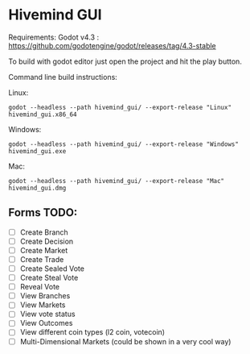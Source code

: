 # Hivemind GUI

Requirements:
Godot v4.3 :
https://github.com/godotengine/godot/releases/tag/4.3-stable

To build with godot editor just open the project and hit the play button.

Command line build instructions:

Linux:

`godot --headless --path hivemind_gui/ --export-release "Linux" hivemind_gui.x86_64`

Windows:

`godot --headless --path hivemind_gui/ --export-release "Windows" hivemind_gui.exe`

Mac:

`godot --headless --path hivemind_gui/ --export-release "Mac" hivemind_gui.dmg`




## Forms TODO:

- [ ] Create Branch
- [ ] Create Decision
- [ ] Create Market
- [ ] Create Trade
- [ ] Create Sealed Vote
- [ ] Create Steal Vote
- [ ] Reveal Vote
- [ ] View Branches
- [ ] View Markets
- [ ] View vote status
- [ ] View Outcomes
- [ ] View different coin types (l2 coin, votecoin)
- [ ] Multi-Dimensional Markets (could be shown in a very cool way)
